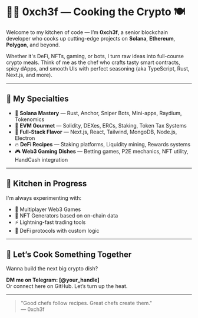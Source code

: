 # 👨‍🍳 0xch3f — Cooking the Crypto 🍽️

Welcome to my kitchen of code — I’m **0xch3f**, a senior blockchain developer who cooks up cutting-edge projects on **Solana**, **Ethereum**, **Polygon**, and beyond.

Whether it's DeFi, NFTs, gaming, or bots, I turn raw ideas into full-course crypto meals. Think of me as the chef who crafts tasty smart contracts, spicy dApps, and smooth UIs with perfect seasoning (aka TypeScript, Rust, Next.js, and more).

---

## 🧂 My Specialties

- 🍜 **Solana Mastery** — Rust, Anchor, Sniper Bots, Mini-apps, Raydium, Tokenomics
- 🍖 **EVM Gourmet** — Solidity, DEXes, ERCs, Staking, Token Tax Systems
- 🍱 **Full-Stack Flavor** — Next.js, React, Tailwind, MongoDB, Node.js, Electron
- 🔥 **DeFi Recipes** — Staking platforms, Liquidity mining, Rewards systems
- 🎮 **Web3 Gaming Dishes** — Betting games, P2E mechanics, NFT utility, HandCash integration

---

## 🧪 Kitchen in Progress

I'm always experimenting with:

- 👾 Multiplayer Web3 Games
- 🎨 NFT Generators based on on-chain data
- ⚡ Lightning-fast trading tools
- 🍲 DeFi protocols with custom logic

---

## 🍷 Let’s Cook Something Together

Wanna build the next big crypto dish?

**DM me on Telegram: [@your_handle]**  
Or connect here on GitHub. Let’s turn up the heat.

---

> "Good chefs follow recipes. Great chefs create them."  
> — 0xch3f
